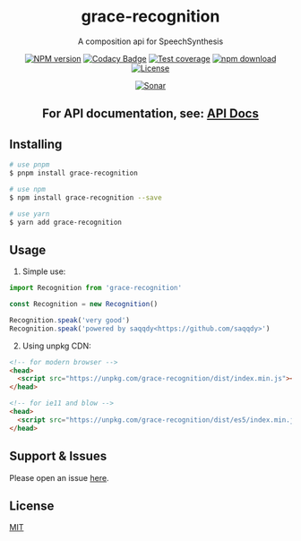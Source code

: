 <div style="text-align: center;" align="center">

# grace-recognition

A composition api for SpeechSynthesis

[![NPM version][npm-image]][npm-url]
[![Codacy Badge][codacy-image]][codacy-url]
[![Test coverage][codecov-image]][codecov-url]
[![npm download][download-image]][download-url]
[![License][license-image]][license-url]

[![Sonar][sonar-image]][sonar-url]

</div>

<div style="text-align: center; margin-bottom: 20px;" align="center">

## **For API documentation, see: [API Docs](./docs/modules.md)**

</div>

## Installing

```bash
# use pnpm
$ pnpm install grace-recognition

# use npm
$ npm install grace-recognition --save

# use yarn
$ yarn add grace-recognition
```

## Usage

1. Simple use:

```ts
import Recognition from 'grace-recognition'

const Recognition = new Recognition()

Recognition.speak('very good')
Recognition.speak('powered by saqqdy<https://github.com/saqqdy>')
```

2. Using unpkg CDN:

```html
<!-- for modern browser -->
<head>
  <script src="https://unpkg.com/grace-recognition/dist/index.min.js"></script>
</head>

<!-- for ie11 and blow -->
<head>
  <script src="https://unpkg.com/grace-recognition/dist/es5/index.min.js"></script>
</head>
```

## Support & Issues

Please open an issue [here](https://github.com/saqqdy/grace-recognition/issues).

## License

[MIT](LICENSE)

[npm-image]: https://img.shields.io/npm/v/grace-recognition.svg?style=flat-square
[npm-url]: https://npmjs.org/package/grace-recognition
[codacy-image]: https://app.codacy.com/project/badge/Grade/f70d4880e4ad4f40aa970eb9ee9d0696
[codacy-url]: https://www.codacy.com/gh/saqqdy/grace-recognition/dashboard?utm_source=github.com&utm_medium=referral&utm_content=saqqdy/grace-recognition&utm_campaign=Badge_Grade
[codecov-image]: https://img.shields.io/codecov/c/github/saqqdy/grace-recognition.svg?style=flat-square
[codecov-url]: https://codecov.io/github/saqqdy/grace-recognition?branch=master
[download-image]: https://img.shields.io/npm/dm/grace-recognition.svg?style=flat-square
[download-url]: https://npmjs.org/package/grace-recognition
[license-image]: https://img.shields.io/badge/License-MIT-blue.svg
[license-url]: LICENSE
[sonar-image]: https://sonarcloud.io/api/project_badges/quality_gate?project=saqqdy_grace-recognition
[sonar-url]: https://sonarcloud.io/dashboard?id=saqqdy_grace-recognition
